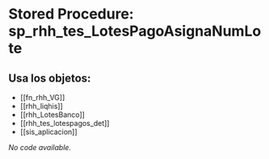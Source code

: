 # Stored Procedure: sp_rhh_tes_LotesPagoAsignaNumLote

## Usa los objetos:
- [[fn_rhh_VG]]
- [[rhh_liqhis]]
- [[rhh_LotesBanco]]
- [[rhh_tes_lotespagos_det]]
- [[sis_aplicacion]]

*No code available.*
